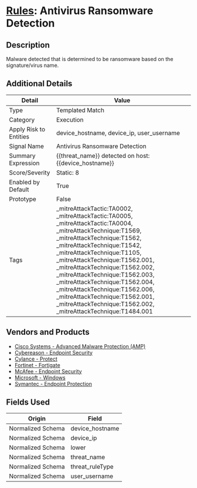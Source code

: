 # [Rules](README.md): Antivirus Ransomware Detection

## Description
Malware detected that is determined to be ransomware based on the signature/virus name.

## Additional Details
|Detail|Value|
|----|----|
|Type|Templated Match|
|Category|Execution|
|Apply Risk to Entities|device_hostname, device_ip, user_username|
|Signal Name|Antivirus Ransomware Detection|
|Summary Expression|{{threat_name}} detected on host: {{device_hostname}}|
|Score/Severity|Static: 8|
|Enabled by Default|True|
|Prototype|False|
|Tags|_mitreAttackTactic:TA0002, _mitreAttackTactic:TA0005, _mitreAttackTactic:TA0004, _mitreAttackTechnique:T1569, _mitreAttackTechnique:T1562, _mitreAttackTechnique:T1542, _mitreAttackTechnique:T1105, _mitreAttackTechnique:T1562.001, _mitreAttackTechnique:T1562.002, _mitreAttackTechnique:T1562.003, _mitreAttackTechnique:T1562.004, _mitreAttackTechnique:T1562.006, _mitreAttackTechnique:T1562.001, _mitreAttackTechnique:T1562.002, _mitreAttackTechnique:T1484.001|
## Vendors and Products
- [Cisco Systems - Advanced Malware Protection (AMP)](../products/7eaa4c44-5b7f-4d9e-8c1c-c4105c2b7506.md)
- [Cybereason - Endpoint Security](../products/12d00042-d90d-4055-a171-01a1f635a613.md)
- [Cylance - Protect](../products/60829f4a-7acb-47d1-ad23-8424fcf83dcb.md)
- [Fortinet - Fortigate](../products/c57e2c85-4fc1-4fb7-8fa1-dbc5235231ad.md)
- [McAfee - Endpoint Security](../products/c91067a3-e972-4a73-ac14-75df12d49cc8.md)
- [Microsoft - Windows](../products/1ff7546c-cb36-4a24-87f7-89d2cecc5761.md)
- [Symantec - Endpoint Protection](../products/eb2f69a8-8d13-447f-9859-1ad0979b4a24.md)


## Fields Used

|Origin|Field|
|----|----|
|Normalized Schema|device_hostname|
|Normalized Schema|device_ip|
|Normalized Schema|lower|
|Normalized Schema|threat_name|
|Normalized Schema|threat_ruleType|
|Normalized Schema|user_username|


